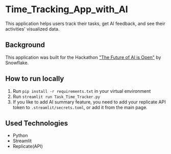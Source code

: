 # Time_Tracking_App_with_AI
This application helps users track their tasks, get AI feedback, and see their activities' visualized data.
## Background 
This application was built for the Hackathon ["The Future of AI is Open"](https://arctic-streamlit-hackathon.devpost.com/rules) by Snowflake.

## How to run locally
1. Run `pip install -r requirements.txt` in your virtual environment 
2. Run `streamlit run Task_Time_Tracker.py`
3. If you like to add AI summary feature, you need to add your replicate API token to `.streamlit/secrets.toml`, or add it from the main page.

## Used Technologies
- Python
- Streamlit 
- Replicate(API)